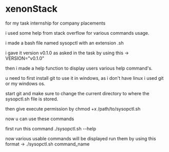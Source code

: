 # xenonStack
for my task internship for company placements

i used some help from stack overflow for various commands usage.

i made a bash file named sysopctl with an extension .sh

i gave it version v0.1.0 as asked in the task by using this -> VERSION="v0.1.0"

  then i made a help function to display users various help command's.

  u need to first install git to use it in windows, as i don't have linux i used git or my windows os.

  start git and make sure to change the current directory to where the sysopctl.sh file is stored.

  then give execute permission by chmod +x /path/to/sysopctl.sh

  now u can use these commands 

  first run this command ./sysopctl.sh --help

  now various usable commands will be displayed run them by using this format -> ./sysopctl.sh command_name

